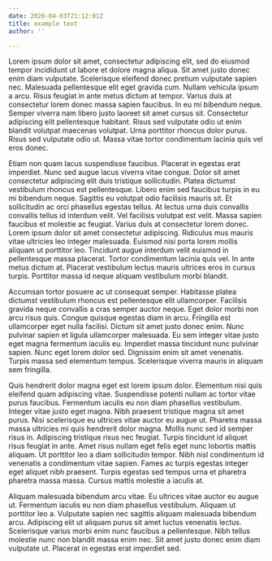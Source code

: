 ```yaml
---
date: 2020-04-03T21:12:01Z
title: example text
author: ''

---
```

Lorem ipsum dolor sit amet, consectetur adipiscing elit, sed do eiusmod tempor incididunt ut labore et dolore magna aliqua. Sit amet justo donec enim diam vulputate. Scelerisque eleifend donec pretium vulputate sapien nec. Malesuada pellentesque elit eget gravida cum. Nullam vehicula ipsum a arcu. Risus feugiat in ante metus dictum at tempor. Varius duis at consectetur lorem donec massa sapien faucibus. In eu mi bibendum neque. Semper viverra nam libero justo laoreet sit amet cursus sit. Consectetur adipiscing elit pellentesque habitant. Risus sed vulputate odio ut enim blandit volutpat maecenas volutpat. Urna porttitor rhoncus dolor purus. Risus sed vulputate odio ut. Massa vitae tortor condimentum lacinia quis vel eros donec.

Etiam non quam lacus suspendisse faucibus. Placerat in egestas erat imperdiet. Nunc sed augue lacus viverra vitae congue. Dolor sit amet consectetur adipiscing elit duis tristique sollicitudin. Platea dictumst vestibulum rhoncus est pellentesque. Libero enim sed faucibus turpis in eu mi bibendum neque. Sagittis eu volutpat odio facilisis mauris sit. Et sollicitudin ac orci phasellus egestas tellus. At lectus urna duis convallis convallis tellus id interdum velit. Vel facilisis volutpat est velit. Massa sapien faucibus et molestie ac feugiat. Varius duis at consectetur lorem donec. Lorem ipsum dolor sit amet consectetur adipiscing. Ridiculus mus mauris vitae ultricies leo integer malesuada. Euismod nisi porta lorem mollis aliquam ut porttitor leo. Tincidunt augue interdum velit euismod in pellentesque massa placerat. Tortor condimentum lacinia quis vel. In ante metus dictum at. Placerat vestibulum lectus mauris ultrices eros in cursus turpis. Porttitor massa id neque aliquam vestibulum morbi blandit.

Accumsan tortor posuere ac ut consequat semper. Habitasse platea dictumst vestibulum rhoncus est pellentesque elit ullamcorper. Facilisis gravida neque convallis a cras semper auctor neque. Eget dolor morbi non arcu risus quis. Congue quisque egestas diam in arcu. Fringilla est ullamcorper eget nulla facilisi. Dictum sit amet justo donec enim. Nunc pulvinar sapien et ligula ullamcorper malesuada. Eu sem integer vitae justo eget magna fermentum iaculis eu. Imperdiet massa tincidunt nunc pulvinar sapien. Nunc eget lorem dolor sed. Dignissim enim sit amet venenatis. Turpis massa sed elementum tempus. Scelerisque viverra mauris in aliquam sem fringilla.

Quis hendrerit dolor magna eget est lorem ipsum dolor. Elementum nisi quis eleifend quam adipiscing vitae. Suspendisse potenti nullam ac tortor vitae purus faucibus. Fermentum iaculis eu non diam phasellus vestibulum. Integer vitae justo eget magna. Nibh praesent tristique magna sit amet purus. Nisi scelerisque eu ultrices vitae auctor eu augue ut. Pharetra massa massa ultricies mi quis hendrerit dolor magna. Mollis nunc sed id semper risus in. Adipiscing tristique risus nec feugiat. Turpis tincidunt id aliquet risus feugiat in ante. Amet risus nullam eget felis eget nunc lobortis mattis aliquam. Ut porttitor leo a diam sollicitudin tempor. Nibh nisl condimentum id venenatis a condimentum vitae sapien. Fames ac turpis egestas integer eget aliquet nibh praesent. Turpis egestas sed tempus urna et pharetra pharetra massa massa. Cursus mattis molestie a iaculis at.

Aliquam malesuada bibendum arcu vitae. Eu ultrices vitae auctor eu augue ut. Fermentum iaculis eu non diam phasellus vestibulum. Aliquam ut porttitor leo a. Vulputate sapien nec sagittis aliquam malesuada bibendum arcu. Adipiscing elit ut aliquam purus sit amet luctus venenatis lectus. Scelerisque varius morbi enim nunc faucibus a pellentesque. Nibh tellus molestie nunc non blandit massa enim nec. Sit amet justo donec enim diam vulputate ut. Placerat in egestas erat imperdiet sed.